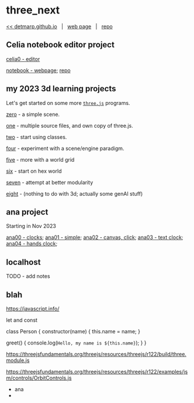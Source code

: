 # three_next

[<< detmarp.github.io](https://detmarp.github.io)
&nbsp; | &nbsp;
[web page](https://detmarp.github.io/three_next)
&nbsp; | &nbsp;
[repo](https://github.com/detmarp/three_next)

## Celia notebook editor project
[celia0 - editor](celia0/index.html)

[notebook - webpage](https://detmarp.github.io/notebook); [repo](https://github.com/detmarp/notebook)

## my 2023 3d learning projects
Let's get started on some more [`three.js`](https://threejs.org/) programs.

[zero](zero/index.html) - a simple scene.

[one](one/index.html) - multiple source files, and own copy of three.js.

[two](two/index.html) - start using classes.

[four](four/index.html) - experiment with a scene/engine paradigm.

[five](five/index.html) - more with a world grid

[six](six/index.html) - start on hex world

[seven](seven/index.html) - attempt at better modularity

[eight](eight/index.html) - (nothing to do with 3d; actually some genAI stuff)

## ana project

Starting in Nov 2023

[ana00 - clocks](ana00/index.html);
[ana01 - simple](ana01/index.html);
[ana02 - canvas, click](ana02/index.html);
[ana03 - text clock](ana03/index.html);
[ana04 - hands clock](ana04/index.html);

## localhost

TODO - add notes

## blah
https://javascript.info/

let and const

class Person {
  constructor(name) {
    this.name = name;
  }

  greet() {
    console.log(`Hello, my name is ${this.name}`);
  }
}


https://threejsfundamentals.org/threejs/resources/threejs/r122/build/three.module.js

https://threejsfundamentals.org/threejs/resources/threejs/r122/examples/jsm/controls/OrbitControls.js

* ana
*

